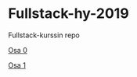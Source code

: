 # Fullstack-hy-2019
Fullstack-kurssin repo


[Osa 0](https://github.com/majormalfunk/Fullstack-hy-2019/blob/master/Osa-0/Osa-0.md)

[Osa 1](https://github.com/majormalfunk/Fullstack-hy-2019/blob/master/Osa-1/Osa-1.md)
